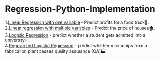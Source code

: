 # Regression-Python-Implementation

1.[Linear Regression with one variable](https://github.com/AasaiAlangaram/Regression-Python-Implementation/blob/master/Linear%20Regression%20Python%20.ipynb) - Predict profits for a food truck:cookie:. \
2.[Linear regression with multiple variables](https://github.com/AasaiAlangaram/Regression-Python-Implementation/blob/master/Linear%20Regression%20Multiple%20Variable%20Python.ipynb) - Predict the price of houses:house:. \
3.[Logistic Regression](https://github.com/AasaiAlangaram/Regression-Python-Implementation/blob/master/Logistic%20Regression.ipynb) - predict whether a student gets admitted into a university:white_check_mark:. \
4.[Regularized Logistic Regression](https://github.com/AasaiAlangaram/Regression-Python-Implementation/blob/master/Regularized%20Logistic%20Regression.ipynb) - predict whether microchips from a fabrication plant passes quality assurance (QA):factory:.

